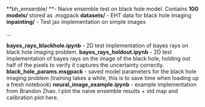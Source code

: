 **bh_emsenble/ **- Naive ensemble test on black hole model. Contains **100 models/** stored as .msgpack
**datasets/** - EHT data for black hole imaging 
**inpainting/** - Test jax implementation on simple images

...

**bayes_rays_blackhole.ipynb** - 2D test implementation of bayes rays on black hole imaging problem. 
**bayes_rays_holdout.ipynb** - 2D test implementation of bayes rays on the image of the black hole, holding out half of the pixels to verify it captures the uncertainty correctly.
**black_hole_params.msgpack** - saved model parameters for the black hole imaging problem (training takes a while, this is to save time when loading up a fresh notebook)
**neural_image_example.ipynb** - example implementation from Brandon Zhao. I plot the naive ensemble results + std map and calibration plot here. 
